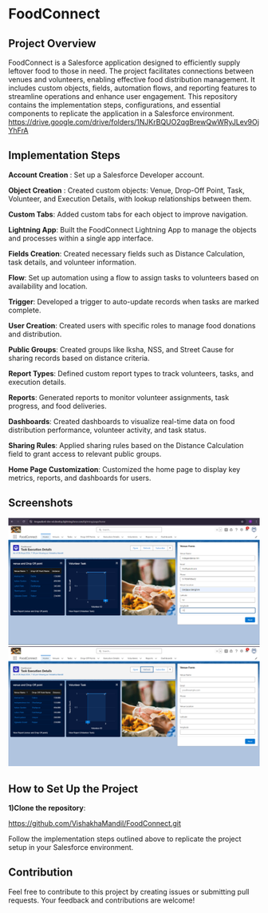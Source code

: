 # FoodConnect

## Project Overview
FoodConnect is a Salesforce application designed to efficiently supply leftover food to those in need. The project facilitates connections between venues and volunteers, enabling effective food distribution management. It includes custom objects, fields, automation flows, and reporting features to streamline operations and enhance user engagement. This repository contains the implementation steps, configurations, and essential components to replicate the application in a Salesforce environment.
https://drive.google.com/drive/folders/1NJKrBQUO2qgBrewQwWRyJLev9OjYhFrA
## Implementation Steps
**Account Creation** : Set up a Salesforce Developer account.

**Object Creation** : Created custom objects: Venue, Drop-Off Point, Task, Volunteer, and Execution Details, with lookup relationships between them.

**Custom Tabs**: Added custom tabs for each object to improve navigation.

**Lightning App**: Built the FoodConnect Lightning App to manage the objects and processes within a single app interface.

**Fields Creation**: Created necessary fields such as Distance Calculation, task details, and volunteer information.

**Flow**: Set up automation using a flow to assign tasks to volunteers based on availability and location.

**Trigger**: Developed a trigger to auto-update records when tasks are marked complete.

**User Creation**: Created users with specific roles to manage food donations and distribution.

**Public Groups**: Created groups like Iksha, NSS, and Street Cause for sharing records based on distance criteria.

**Report Types**: Defined custom report types to track volunteers, tasks, and execution details.

**Reports**: Generated reports to monitor volunteer assignments, task progress, and food deliveries.

**Dashboards**: Created dashboards to visualize real-time data on food distribution performance, volunteer activity, and task status.

**Sharing Rules**: Applied sharing rules based on the Distance Calculation field to grant access to relevant public groups.

**Home Page Customization**: Customized the home page to display key metrics, reports, and dashboards for users.

## Screenshots
![Home Page](Home1.png)
![Home Page](Home2.png)

## How to Set Up the Project
**1)Clone the repository**:

https://github.com/VishakhaMandil/FoodConnect.git

Follow the implementation steps outlined above to replicate the project setup in your Salesforce environment.

## Contribution
Feel free to contribute to this project by creating issues or submitting pull requests. Your feedback and contributions are welcome!
